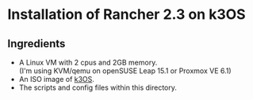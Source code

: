 # Installation of Rancher 2.3 on k3OS

## Ingredients
  - A Linux VM with 2 cpus and 2GB memory. \
    (I'm using KVM/qemu on openSUSE Leap 15.1 or Proxmox VE 6.1)
  - An ISO image of [k3OS](https://github.com/rancher/k3os/releases/download/v0.9.1/k3os-amd64.iso).
  - The scripts and config files within this directory.
